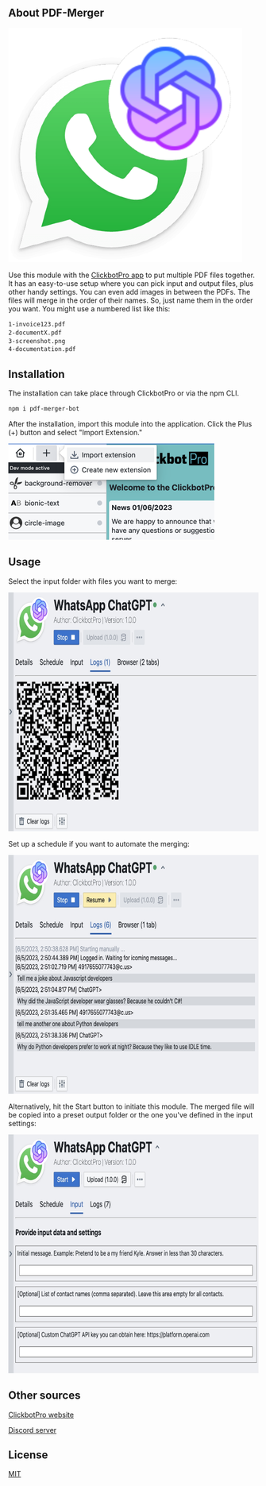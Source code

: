 ## About PDF-Merger

<img src="icon.png" />

Use this module with the [ClickbotPro app](https://clickbot.pro) to put multiple PDF files together. It has an easy-to-use setup where you can pick input and output files, plus other handy settings. 
You can even add images in between the PDFs. 
The files will merge in the order of their names. So, just name them in the order you want. You might use a numbered list like this:

```bash
1-invoice123.pdf
2-documentX.pdf
3-screenshot.png
4-documentation.pdf
```

## Installation

The installation can take place through ClickbotPro or via the npm CLI.

```bash
npm i pdf-merger-bot
```

After the installation, import this module into the application. Click the Plus (+) button and select "Import Extension."

<img src="public/importExtension.png" width="415" height="194" />

## Usage

Select the input folder with files you want to merge:

<img src="screenshot_1.jpg" width="716" height="481"/>

Set up a schedule if you want to automate the merging:

<img src="screenshot_3.jpg" width="716" height="481"/>

Alternatively, hit the Start button to initiate this module. The merged file will be copied into a preset output folder or the one you've defined in the input settings:

<img src="screenshot_2.jpg" width="716" height="481"/>

## Other sources

[ClickbotPro website](https://clickbot.pro)

[Discord server](https://discord.gg/CNh88zDTPh)

## License

[MIT](https://choosealicense.com/licenses/mit/)
